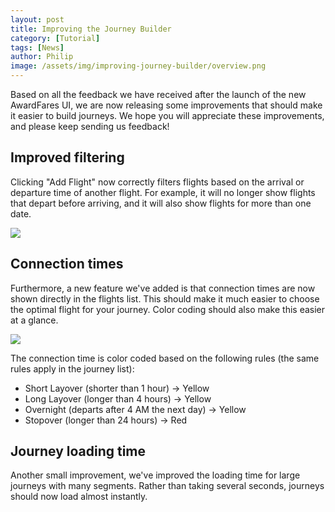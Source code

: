 ```yaml
---
layout: post
title: Improving the Journey Builder
category: [Tutorial]
tags: [News]
author: Philip
image: /assets/img/improving-journey-builder/overview.png
---
```


Based on all the feedback we have received after the launch of the new AwardFares UI, we are now releasing some improvements that should make it easier to build journeys. We hope you will appreciate these improvements, and please keep sending us feedback!

## Improved filtering
Clicking "Add Flight" now correctly filters flights based on the arrival or departure time of another flight. For example, it will no longer show flights that depart before arriving, and it will also show flights for more than one date.

<img src="/assets/img/improving-journey-builder/addflight.png" class="" />

## Connection times
Furthermore, a new feature we've added is that connection times are now shown directly in the flights list. This should make it much easier to choose the optimal flight for your journey. Color coding should also make this easier at a glance.

<img src="/assets/img/improving-journey-builder/deltas.png" class="" />

The connection time is color coded based on the following rules (the same rules apply in the journey list):

- Short Layover (shorter than 1 hour) → Yellow
- Long Layover (longer than 4 hours) → Yellow
- Overnight (departs after 4 AM the next day) → Yellow
- Stopover (longer than 24 hours) → Red

## Journey loading time
Another small improvement, we've improved the loading time for large journeys with many segments. Rather than taking several seconds, journeys should now load almost instantly.
